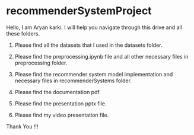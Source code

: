 # recommenderSystemProject



Hello, I am Aryan karki. I will help you navigate through this drive and all these folders.

1. Please find all the datasets that I used in the datasets folder.

2. Please find the preprocessing.ipynb file and all other necessary files in preprocessing folder.

3. Please find the recommender system model implementation and necessary files in recommenderSystems folder.

4. Please find the documentation pdf.

5. Please find the presentation pptx file.

6. Please find my video presentation file.


Thank You !!!
